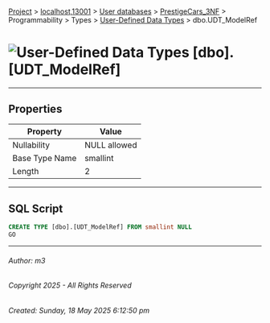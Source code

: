 #### 

[Project](../../../../../../index.md) > [localhost,13001](../../../../../index.md) > [User databases](../../../../index.md) > [PrestigeCars_3NF](../../../index.md) > Programmability > Types > [User-Defined Data Types](User-Defined_Data_Types.md) > dbo.UDT_ModelRef

# ![User-Defined Data Types](../../../../../../Images/UserDefinedDataType32.png) [dbo].[UDT_ModelRef]

---

## <a name="#properties"></a>Properties

| Property | Value |
|---|---|
| Nullability | NULL allowed |
| Base Type Name | smallint |
| Length | 2 |


---

## <a name="#sqlscript"></a>SQL Script

```sql
CREATE TYPE [dbo].[UDT_ModelRef] FROM smallint NULL
GO

```


---

###### Author:  m3

###### Copyright 2025 - All Rights Reserved

###### Created: Sunday, 18 May 2025 6:12:50 pm

